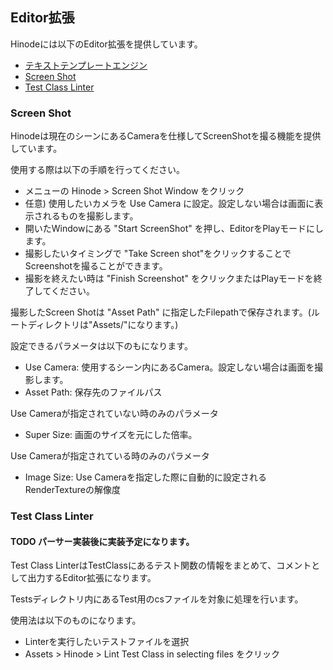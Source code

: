 ﻿## Editor拡張

Hinodeには以下のEditor拡張を提供しています。

- [テキストテンプレートエンジン](./Editor/TextTemplateEngine.md)
- [Screen Shot](#ScreenShot)
- [Test Class Linter](#TestClassLinter)

### Screen Shot

Hinodeは現在のシーンにあるCameraを仕様してScreenShotを撮る機能を提供しています。

使用する際は以下の手順を行ってください。

- メニューの Hinode > Screen Shot Window をクリック
- 任意) 使用したいカメラを Use Camera に設定。設定しない場合は画面に表示されるものを撮影します。
- 開いたWindowにある "Start ScreenShot" を押し、EditorをPlayモードにします。
- 撮影したいタイミングで "Take Screen shot"をクリックすることでScreenshotを撮ることができます。
- 撮影を終えたい時は "Finish Screenshot" をクリックまたはPlayモードを終了してください。

撮影したScreen Shotは "Asset Path" に指定したFilepathで保存されます。(ルートディレクトリは"Assets/"になります。)


設定できるパラメータは以下のもになります。

- Use Camera: 使用するシーン内にあるCamera。設定しない場合は画面を撮影します。
- Asset Path: 保存先のファイルパス

Use Cameraが指定されていない時のみのパラメータ
- Super Size: 画面のサイズを元にした倍率。

Use Cameraが指定されている時のみのパラメータ
- Image Size: Use Cameraを指定した際に自動的に設定されるRenderTextureの解像度

### Test Class Linter

#### TODO パーサー実装後に実装予定になります。

Test Class LinterはTestClassにあるテスト関数の情報をまとめて、コメントとして出力するEditor拡張になります。

Testsディレクトリ内にあるTest用のcsファイルを対象に処理を行います。

使用法は以下のものになります。

- Linterを実行したいテストファイルを選択
- Assets > Hinode > Lint Test Class in selecting files をクリック
